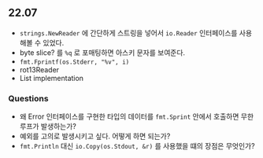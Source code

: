 
## 22.07
- `strings.NewReader` 에 간단하게 스트링을 넣어서 `io.Reader` 인터페이스를 사용해볼 수 있었다.
- byte slice? 를 `%q` 로 포매팅하면 아스키 문자를 보여준다.
- `fmt.Fprintf(os.Stderr, "%v", i)`
- rot13Reader
- List implementation

### Questions
- 왜 Error 인터페이스를 구현한 타입의 데이터를 `fmt.Sprint` 안에서 호출하면 무한 루프가 발생하는가?
- 예외를 고의로 발생시키고 싶다. 어떻게 하면 되는가?
- `fmt.Println` 대신 `io.Copy(os.Stdout, &r)` 를 사용했을 떄의 장점은 무엇인가?   